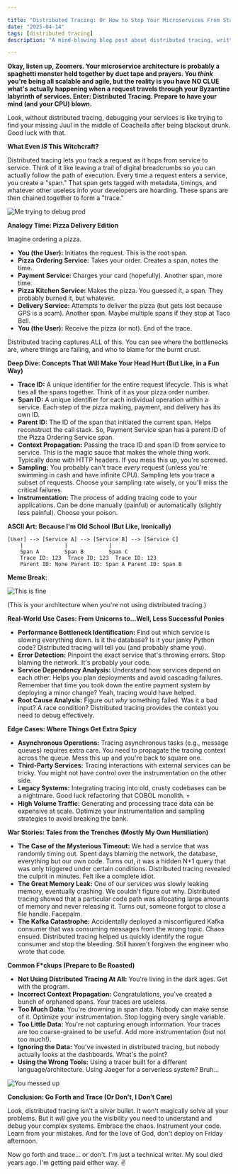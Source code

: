 ```yaml
---

title: "Distributed Tracing: Or How to Stop Your Microservices From Stabbing Each Other in the Dark (💀🙏)"
date: "2025-04-14"
tags: [distributed tracing]
description: "A mind-blowing blog post about distributed tracing, written for chaotic Gen Z engineers. Because let's be real, your code is probably a dumpster fire."

---
```


**Okay, listen up, Zoomers. Your microservice architecture is probably a spaghetti monster held together by duct tape and prayers. You *think* you're being all scalable and agile, but the reality is you have NO CLUE what's actually happening when a request travels through your Byzantine labyrinth of services. Enter: Distributed Tracing. Prepare to have your mind (and your CPU) blown.**

Look, without distributed tracing, debugging your services is like trying to find your missing Juul in the middle of Coachella after being blackout drunk. Good luck with that.

**What Even *IS* This Witchcraft?**

Distributed tracing lets you track a request as it hops from service to service. Think of it like leaving a trail of digital breadcrumbs so you can actually follow the path of execution. Every time a request enters a service, you create a "span." That span gets tagged with metadata, timings, and whatever other useless info your developers are hoarding. These spans are then chained together to form a "trace."

![Me trying to debug prod](https://i.imgflip.com/39r9m1.jpg)

**Analogy Time: Pizza Delivery Edition**

Imagine ordering a pizza.

*   **You (the User):** Initiates the request. This is the root span.
*   **Pizza Ordering Service:** Takes your order. Creates a span, notes the time.
*   **Payment Service:** Charges your card (hopefully). Another span, more time.
*   **Pizza Kitchen Service:** Makes the pizza. You guessed it, a span. They probably burned it, but whatever.
*   **Delivery Service:** Attempts to deliver the pizza (but gets lost because GPS is a scam). Another span. Maybe multiple spans if they stop at Taco Bell.
*   **You (the User):** Receive the pizza (or not). End of the trace.

Distributed tracing captures ALL of this. You can see where the bottlenecks are, where things are failing, and who to blame for the burnt crust.

**Deep Dive: Concepts That Will Make Your Head Hurt (But Like, in a Fun Way)**

*   **Trace ID:** A unique identifier for the entire request lifecycle. This is what ties all the spans together. Think of it as your pizza order number.
*   **Span ID:** A unique identifier for each individual operation within a service. Each step of the pizza making, payment, and delivery has its own ID.
*   **Parent ID:** The ID of the span that initiated the current span. Helps reconstruct the call stack. So, Payment Service span has a parent ID of the Pizza Ordering Service span.
*   **Context Propagation:** Passing the trace ID and span ID from service to service. This is the magic sauce that makes the whole thing work. Typically done with HTTP headers. If you mess this up, you're screwed.
*   **Sampling:** You probably can't trace *every* request (unless you're swimming in cash and have infinite CPU). Sampling lets you trace a subset of requests. Choose your sampling rate wisely, or you'll miss the critical failures.
*   **Instrumentation:** The process of adding tracing code to your applications. Can be done manually (painful) or automatically (slightly less painful). Choose your poison.

**ASCII Art: Because I'm Old School (But Like, Ironically)**

```
[User] --> [Service A] --> [Service B] --> [Service C]
    |             |             |
    Span A        Span B        Span C
    Trace ID: 123  Trace ID: 123  Trace ID: 123
    Parent ID: None Parent ID: Span A Parent ID: Span B
```

**Meme Break:**

![This is fine](https://i.kym-cdn.com/photos/images/newsfeed/000/234/765/b7e.jpg)

(This is your architecture when you're not using distributed tracing.)

**Real-World Use Cases: From Unicorns to...Well, Less Successful Ponies**

*   **Performance Bottleneck Identification:** Find out which service is slowing everything down. Is it the database? Is it your janky Python code? Distributed tracing will tell you (and probably shame you).
*   **Error Detection:** Pinpoint the exact service that's throwing errors. Stop blaming the network. It's probably your code.
*   **Service Dependency Analysis:** Understand how services depend on each other. Helps you plan deployments and avoid cascading failures. Remember that time you took down the entire payment system by deploying a minor change? Yeah, tracing would have helped.
*   **Root Cause Analysis:** Figure out *why* something failed. Was it a bad input? A race condition? Distributed tracing provides the context you need to debug effectively.

**Edge Cases: Where Things Get Extra Spicy**

*   **Asynchronous Operations:** Tracing asynchronous tasks (e.g., message queues) requires extra care. You need to propagate the tracing context across the queue. Mess this up and you're back to square one.
*   **Third-Party Services:** Tracing interactions with external services can be tricky. You might not have control over the instrumentation on the other side.
*   **Legacy Systems:** Integrating tracing into old, crusty codebases can be a nightmare. Good luck refactoring that COBOL monolith. 💀
*   **High Volume Traffic:** Generating and processing trace data can be expensive at scale. Optimize your instrumentation and sampling strategies to avoid breaking the bank.

**War Stories: Tales from the Trenches (Mostly My Own Humiliation)**

*   **The Case of the Mysterious Timeout:** We had a service that was randomly timing out. Spent days blaming the network, the database, everything but our own code. Turns out, it was a hidden N+1 query that was only triggered under certain conditions. Distributed tracing revealed the culprit in minutes. Felt like a complete idiot.
*   **The Great Memory Leak:** One of our services was slowly leaking memory, eventually crashing. We couldn't figure out why. Distributed tracing showed that a particular code path was allocating large amounts of memory and never releasing it. Turns out, someone forgot to close a file handle. Facepalm.
*   **The Kafka Catastrophe:** Accidentally deployed a misconfigured Kafka consumer that was consuming messages from the wrong topic. Chaos ensued. Distributed tracing helped us quickly identify the rogue consumer and stop the bleeding. Still haven't forgiven the engineer who wrote that code.

**Common F\*ckups (Prepare to Be Roasted)**

*   **Not Using Distributed Tracing At All:** You're living in the dark ages. Get with the program.
*   **Incorrect Context Propagation:** Congratulations, you've created a bunch of orphaned spans. Your traces are useless.
*   **Too Much Data:** You're drowning in span data. Nobody can make sense of it. Optimize your instrumentation. Stop logging every single variable.
*   **Too Little Data:** You're not capturing enough information. Your traces are too coarse-grained to be useful. Add more instrumentation (but not too much!).
*   **Ignoring the Data:** You've invested in distributed tracing, but nobody actually looks at the dashboards. What's the point?
*   **Using the Wrong Tools:** Using a tracer built for a different language/architecture. Using Jaeger for a serverless system? Bruh...

![You messed up](https://imgflip.com/i/2j7jxn)

**Conclusion: Go Forth and Trace (Or Don't, I Don't Care)**

Look, distributed tracing isn't a silver bullet. It won't magically solve all your problems. But it *will* give you the visibility you need to understand and debug your complex systems. Embrace the chaos. Instrument your code. Learn from your mistakes. And for the love of God, don't deploy on Friday afternoon.

Now go forth and trace… or don't. I'm just a technical writer. My soul died years ago. I'm getting paid either way. ✌️
